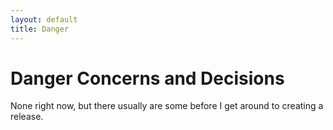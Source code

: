 ```yaml
---
layout: default
title: Danger
---
```


# Danger Concerns and Decisions

None right now, but there usually are some before I get around to creating a
release.

